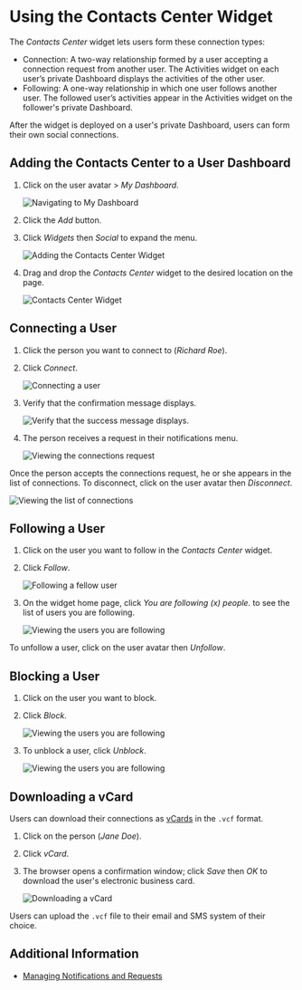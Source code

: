 # Using the Contacts Center Widget

 The _Contacts Center_ widget lets users form these connection types:

* Connection: A two-way relationship formed by a user accepting a connection request from another user. The Activities widget on each user’s private Dashboard displays the activities of the other user.
* Following: A one-way relationship in which one user follows another user. The followed user’s activities appear in the Activities widget on the follower's private Dashboard.

After the widget is deployed on a user's private Dashboard, users can form their own social connections.

## Adding the Contacts Center to a User Dashboard

1. Click on the user avatar > _My Dashboard_.

    ![Navigating to My Dashboard](./using-the-contacts-center-widget/images/01.png)

1. Click the _Add_ button.
1. Click _Widgets_ then _Social_ to expand the menu.

    ![Adding the Contacts Center Widget](./using-the-contacts-center-widget/images/12.png)

1. Drag and drop the _Contacts Center_ widget to the desired location on the page.

    ![Contacts Center Widget](./using-the-contacts-center-widget/images/02.png)

## Connecting a User

1. Click the person you want to connect to (_Richard Roe_).
1. Click _Connect_.

    ![Connecting a user](./using-the-contacts-center-widget/images/03.png)

1. Verify that the confirmation message displays.

    ![Verify that the success message displays.](./using-the-contacts-center-widget/images/04.png)

1. The person receives a request in their notifications menu.

    ![Viewing the connections request](./using-the-contacts-center-widget/images/05.png)

Once the person accepts the connections request, he or she appears in the list of connections. To disconnect, click on the user avatar then _Disconnect_.

![Viewing the list of connections](./using-the-contacts-center-widget/images/06.png)

## Following a User

1. Click on the user you want to follow in the _Contacts Center_ widget.
1. Click _Follow_.

    ![Following a fellow user](./using-the-contacts-center-widget/images/07.png)

1. On the widget home page, click _You are following (x) people._ to see the list of users you are following.

    ![Viewing the users you are following](./using-the-contacts-center-widget/images/08.png)

To unfollow a user, click on the user avatar then _Unfollow_.

## Blocking a User

1. Click on the user you want to block.
1. Click _Block_.

    ![Viewing the users you are following](./using-the-contacts-center-widget/images/09.png)

1. To unblock a user, click _Unblock_.

    ![Viewing the users you are following](./using-the-contacts-center-widget/images/10.png)

## Downloading a vCard

Users can download their connections as [vCards](https://en.wikipedia.org/wiki/VCard) in the `.vcf` format.

1. Click on the person (_Jane Doe_).
1. Click _vCard_.
1. The browser opens a confirmation window; click _Save_ then _OK_ to download the user's electronic business card.

    ![Downloading a vCard](./using-the-contacts-center-widget/images/11.png)

Users can upload the `.vcf` file to their email and SMS system of their choice.

## Additional Information

* [Managing Notifications and Requests](../../notifications-and-requests/user-guide/managing-notifications-and-requests.md)
